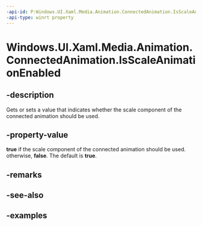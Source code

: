 ```yaml
---
-api-id: P:Windows.UI.Xaml.Media.Animation.ConnectedAnimation.IsScaleAnimationEnabled
-api-type: winrt property
---
```


<!-- Property syntax.
public bool IsScaleAnimationEnabled { get;  set; }
-->

# Windows.UI.Xaml.Media.Animation.ConnectedAnimation.IsScaleAnimationEnabled

## -description
Gets or sets a value that indicates whether the scale component of the connected animation should be used.



## -property-value
**true** if the scale component of the connected animation should be used. otherwise, **false**. The default is **true**. 

## -remarks

## -see-also

## -examples


